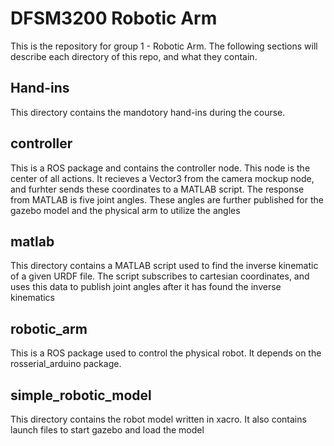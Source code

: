 # DFSM3200 Robotic Arm
This is the repository for group 1 - Robotic Arm. The following sections will describe each directory of this repo, and what they contain.

## Hand-ins
This directory contains the mandotory hand-ins during the course.

## controller
This is a ROS package and contains the controller node. This node is the center of all actions. It recieves a Vector3 from the camera mockup node, and furhter sends these coordinates to a MATLAB script. The response from MATLAB is five joint angles. These angles are further published for the gazebo model and the physical arm to utilize the angles

## matlab
This directory contains a MATLAB script used to find the inverse kinematic of a given URDF file. The script subscribes to cartesian coordinates, and uses this data to publish joint angles after it has found the inverse kinematics

## robotic_arm
This is a ROS package used to control the physical robot. It depends on the rosserial_arduino package.

## simple_robotic_model
This directory contains the robot model written in xacro. It also contains launch files to start gazebo and load the model
